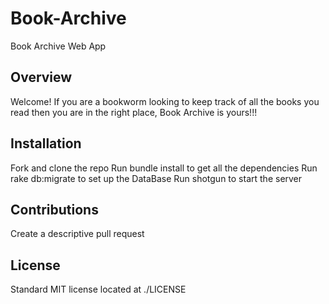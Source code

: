 # Book-Archive
Book Archive Web App

## Overview

Welcome! If you are a bookworm looking to keep track of all the books you read
then you are in the right place, Book Archive is yours!!!

## Installation

Fork and clone the repo
Run bundle install to get all the dependencies
Run rake db:migrate to set up the DataBase
Run shotgun to start the server

## Contributions
Create a descriptive pull request

## License

Standard MIT license located at ./LICENSE
